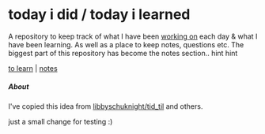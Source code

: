 # today i did / today i learned
A repository to keep track of what I have been [working on](tid.md) each day & what I have been learning. As well as a place to keep notes, questions etc. The biggest part of this repository has become the notes section.. hint hint

[to learn](toLearn.md) | [notes](notes/index.md)

##### About
I've copied this idea from [libbyschuknight/tid_til](https://github.com/libbyschuknight/tid_til) and others.

just a small change for testing :)

<!-- #### [Art](art.md)

#### [CSS](CSS/CSS.md)

#### [Databases](databases.md)

#### [Data Visualisation](dataVisualisation.md)

#### [HTML](HTML/HTML.md)

#### [JavaScript](javascript/notes.md)

#### [React](react/react.md)

#### [User Interfaces](UI.md)

#### Other
 - Serial vs Parallel processing -->
